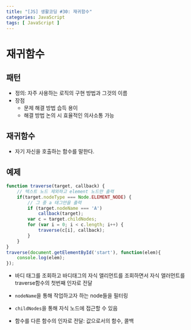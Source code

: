 ```yaml
---
title: "[JS] 생활코딩 #30: 재귀함수"
categories: JavaScript
tags: [ JavaScript ]
---
```


# 재귀함수

## 패턴

- 정의: 자주 사용하는 로직의 구현 방법과 그것의 이름
- 장점
  - 문제 해결 방법 습득 용이
  - 해결 방법 논의 시 효율적인 의사소통 가능



## 재귀함수

- 자기 자신을 호출하는 함수를 말한다.



## 예제

```js
function traverse(target, callback) {
    // 텍스트 노드 제외하고 element 노드만 출력
    if(target.nodeType === Node.ELEMENT_NODE) {
        // 그 중 a 태그만을 출력
        if (target.nodeName === 'A')
            callback(target);
    	var c = target.childNodes;
    	for (var i = 0; i < c.length; i++) {
        	traverse(c[i], callback);
    	}
    }
}
traverse(document.getElementById('start'), function(elem){
    console.log(elem);
});
```

- 바디 태그를 조회하고 바디태그의 자식 앨리먼트를 조회하면서 자식 앨러먼트를  traverse함수의 첫번째 인자로 전달

- `nodeName`을 통해 작업하고자 하는 node들을 필터링
- `childNodes`을 통해 자식 노드에 접근할 수 있음
- 함수를 다른 함수의 인자로 전달: 값으로서의 함수, 콜백